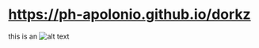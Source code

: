 # https://ph-apolonio.github.io/dorkz

this is an ![alt text](https://xssss/ "%253cscript%253ealert(1)%253c/script%253e
")


